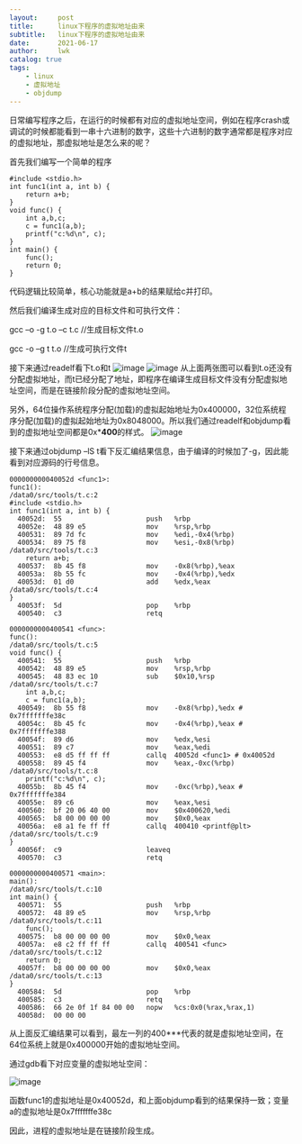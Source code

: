 ```yaml
---
layout:     post
title:      linux下程序的虚拟地址由来
subtitle:   linux下程序的虚拟地址由来
date:       2021-06-17
author:     lwk
catalog: true
tags:
    - linux
    - 虚拟地址
    - objdump
---
```

日常编写程序之后，在运行的时候都有对应的虚拟地址空间，例如在程序crash或调试的时候都能看到一串十六进制的数字，这些十六进制的数字通常都是程序对应的虚拟地址，那虚拟地址是怎么来的呢？

首先我们编写一个简单的程序
```
#include <stdio.h>
int func1(int a, int b) {
    return a+b;
}
void func() {
    int a,b,c;
    c = func1(a,b);
    printf("c:%d\n", c);
}
int main() {
    func();
    return 0;
}
```
代码逻辑比较简单，核心功能就是a+b的结果赋给c并打印。

然后我们编译生成对应的目标文件和可执行文件：

gcc –o -g t.o –c t.c //生成目标文件t.o

gcc -o –g t t.o //生成可执行文件t

 

接下来通过readelf看下t.o和t
![image](https://user-images.githubusercontent.com/36918717/177034600-90fdc4f9-0373-4550-86fc-ed9930a90279.png)
![image](https://user-images.githubusercontent.com/36918717/177034603-126df327-9798-4fa5-a3f5-1eb1a1c97091.png)
从上面两张图可以看到t.o还没有分配虚拟地址，而t已经分配了地址，即程序在编译生成目标文件没有分配虚拟地址空间，而是在链接阶段分配的虚拟地址空间。

另外，64位操作系统程序分配(加载)的虚拟起始地址为0x400000，32位系统程序分配(加载)的虚拟起始地址为0x8048000。所以我们通过readelf和objdump看到的虚拟地址空间都是0x***400**的样式。
![image](https://user-images.githubusercontent.com/36918717/177034611-63698942-0ab8-45cb-b467-56778bc43c4b.png)

接下来通过objdump –lS t看下反汇编结果信息，由于编译的时候加了-g，因此能看到对应源码的行号信息。
```
000000000040052d <func1>:
func1():
/data0/src/tools/t.c:2
#include <stdio.h>
int func1(int a, int b) {
  40052d:  55                     push   %rbp
  40052e:  48 89 e5               mov    %rsp,%rbp
  400531:  89 7d fc               mov    %edi,-0x4(%rbp)
  400534:  89 75 f8               mov    %esi,-0x8(%rbp)
/data0/src/tools/t.c:3
    return a+b;
  400537:  8b 45 f8               mov    -0x8(%rbp),%eax
  40053a:  8b 55 fc               mov    -0x4(%rbp),%edx
  40053d:  01 d0                  add    %edx,%eax
/data0/src/tools/t.c:4
}
  40053f:  5d                     pop    %rbp
  400540:  c3                     retq   

0000000000400541 <func>:
func():
/data0/src/tools/t.c:5
void func() {
  400541:  55                     push   %rbp
  400542:  48 89 e5               mov    %rsp,%rbp
  400545:  48 83 ec 10            sub    $0x10,%rsp
/data0/src/tools/t.c:7
    int a,b,c;
    c = func1(a,b);
  400549:  8b 55 f8               mov    -0x8(%rbp),%edx # 0x7fffffffe38c
  40054c:  8b 45 fc               mov    -0x4(%rbp),%eax # 0x7fffffffe388
  40054f:  89 d6                  mov    %edx,%esi
  400551:  89 c7                  mov    %eax,%edi
  400553:  e8 d5 ff ff ff         callq  40052d <func1> # 0x40052d
  400558:  89 45 f4               mov    %eax,-0xc(%rbp)
/data0/src/tools/t.c:8
    printf("c:%d\n", c);
  40055b:  8b 45 f4               mov    -0xc(%rbp),%eax # 0x7fffffffe384
  40055e:  89 c6                  mov    %eax,%esi
  400560:  bf 20 06 40 00         mov    $0x400620,%edi
  400565:  b8 00 00 00 00         mov    $0x0,%eax
  40056a:  e8 a1 fe ff ff         callq  400410 <printf@plt>
/data0/src/tools/t.c:9
}
  40056f:  c9                     leaveq 
  400570:  c3                     retq   

0000000000400571 <main>:
main():
/data0/src/tools/t.c:10
int main() {
  400571:  55                     push   %rbp
  400572:  48 89 e5               mov    %rsp,%rbp
/data0/src/tools/t.c:11
    func();
  400575:  b8 00 00 00 00         mov    $0x0,%eax
  40057a:  e8 c2 ff ff ff         callq  400541 <func>
/data0/src/tools/t.c:12
    return 0;
  40057f:  b8 00 00 00 00         mov    $0x0,%eax
/data0/src/tools/t.c:13
}
  400584:  5d                     pop    %rbp
  400585:  c3                     retq   
  400586:  66 2e 0f 1f 84 00 00   nopw   %cs:0x0(%rax,%rax,1)
  40058d:  00 00 00 
```
从上面反汇编结果可以看到，最左一列的400***代表的就是虚拟地址空间，在64位系统上就是0x400000开始的虚拟地址空间。

通过gdb看下对应变量的虚拟地址空间：



![image](https://user-images.githubusercontent.com/36918717/177034625-933ece43-1e15-4ff3-9336-45a1ab8c7ba1.png)

函数func1的虚拟地址是0x40052d，和上面objdump看到的结果保持一致；变量a的虚拟地址是0x7fffffffe38c

因此，进程的虚拟地址是在链接阶段生成。


